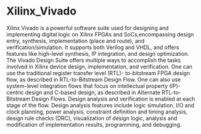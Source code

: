 # Xilinx_Vivado
Xilinx Vivado is a powerful software suite used for designing and implementing digital logic on Xilinx FPGAs and SoCs,encompassing design entry, synthesis, implementation (place and route), and verification/simulation. It supports both Verilog and VHDL, and offers features like high-level synthesis, IP integration, and design optimization. 
The Vivado Design Suite offers multiple ways to accomplish the tasks involved in Xilinx device
design, implementation, and verification. One can use the traditional register transfer level (RTL)-
to-bitstream FPGA design flow, as described in RTL-to-Bitstream Design Flow. One can also use
system-level integration flows that focus on intellectual property (IP)-centric design and C-based
design, as described in Alternate RTL-to-Bitstream Design Flows.
Design analysis and verification is enabled at each stage of the flow. Design analysis features
include logic simulation, I/O and clock planning, power analysis, constraint definition and timing
analysis, design rule checks (DRC), visualization of design logic, analysis and modification of
implementation results, programming, and debugging.
